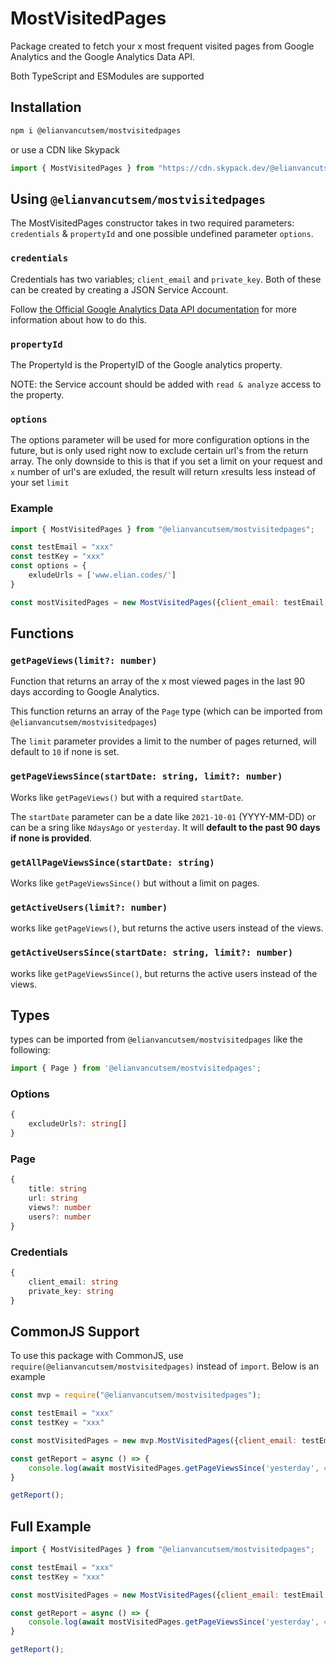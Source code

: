 # MostVisitedPages

Package created to fetch your x most frequent visited pages from Google Analytics and the Google Analytics Data API.

Both TypeScript and ESModules are supported

## Installation

```bash
npm i @elianvancutsem/mostvisitedpages
```

or use a CDN like Skypack

```js
import { MostVisitedPages } from "https://cdn.skypack.dev/@elianvancutsem/mostvisitedpages@0.0.8";
```

## Using `@elianvancutsem/mostvisitedpages`

The MostVisitedPages constructor takes in two required parameters: `credentials` & `propertyId` and one possible undefined parameter `options`.

### `credentials`

Credentials has two variables; `client_email` and `private_key`. Both of these can be created by creating a JSON Service Account.

Follow [the Official Google Analytics Data API documentation](<https://developers.google.com/analytics/devguides/reporting/data/v1/quickstart-client-libraries>) for more information about how to do this.

### `propertyId`

The PropertyId is the PropertyID of the Google analytics property.

NOTE: the Service account should be added with `read & analyze` access to the property.

### `options`

The options parameter will be used for more configuration options in the future, but is only used right now to exclude certain url's from the return array.
The only downside to this is that if you set a limit on your request and `x` number of url's are exluded, the result will return `x`results less instead of your set `limit`

### Example

```js
import { MostVisitedPages } from "@elianvancutsem/mostvisitedpages";

const testEmail = "xxx"
const testKey = "xxx"
const options = {
    exludeUrls = ['www.elian.codes/']
}

const mostVisitedPages = new MostVisitedPages({client_email: testEmail, private_key: testKey}, 'xxxxxxxx', options)
```

## Functions

### `getPageViews(limit?: number)`

Function that returns an array of the x most viewed pages in the last 90 days according to Google Analytics.

This function returns an array of the `Page` type (which can be imported from `@elianvancutsem/mostvisitedpages`)

The `limit` parameter provides a limit to the number of pages returned, will default to `10` if none is set.

### `getPageViewsSince(startDate: string, limit?: number)`

Works like `getPageViews()` but with a required `startDate`.

The `startDate` parameter can be a date like `2021-10-01` (YYYY-MM-DD) or can be a sring like `NdaysAgo` or `yesterday`. It will **default to the past 90 days if none is provided**.

### `getAllPageViewsSince(startDate: string)`

Works like `getPageViewsSince()` but without a limit on pages.

### `getActiveUsers(limit?: number)`

works like `getPageViews()`, but returns the active users instead of the views.

### `getActiveUsersSince(startDate: string, limit?: number)`

works like `getPageViewsSince()`, but returns the active users instead of the views.

## Types

types can be imported from `@elianvancutsem/mostvisitedpages` like the following:

```js
import { Page } from '@elianvancutsem/mostvisitedpages';
```

### Options

```ts
{
    excludeUrls?: string[]
}
```

### Page

```ts
{
    title: string
    url: string
    views?: number
    users?: number
}
```

### Credentials

```ts
{
    client_email: string
    private_key: string
}
```

## CommonJS Support

To use this package with CommonJS, use `require(@elianvancutsem/mostvisitedpages)` instead of `import`. Below is an example

```js
const mvp = require("@elianvancutsem/mostvisitedpages");

const testEmail = "xxx"
const testKey = "xxx"

const mostVisitedPages = new mvp.MostVisitedPages({client_email: testEmail, private_key: testKey}, 'xxxxxxxx')

const getReport = async () => {
    console.log(await mostVisitedPages.getPageViewsSince('yesterday', 4));
}

getReport();
```

## Full Example

```js
import { MostVisitedPages } from "@elianvancutsem/mostvisitedpages";

const testEmail = "xxx"
const testKey = "xxx"

const mostVisitedPages = new MostVisitedPages({client_email: testEmail, private_key: testKey}, 'xxxxxxxx', { excludeUrls: ['www.elian.codes/']})

const getReport = async () => {
    console.log(await mostVisitedPages.getPageViewsSince('yesterday', 4));
}

getReport();
```
